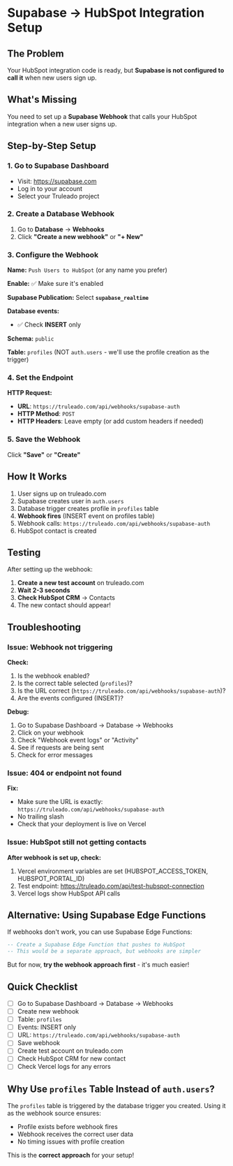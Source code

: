 # Supabase → HubSpot Integration Setup

## The Problem

Your HubSpot integration code is ready, but **Supabase is not configured to call it** when new users sign up.

## What's Missing

You need to set up a **Supabase Webhook** that calls your HubSpot integration when a new user signs up.

## Step-by-Step Setup

### 1. Go to Supabase Dashboard
- Visit: https://supabase.com
- Log in to your account
- Select your Truleado project

### 2. Create a Database Webhook
1. Go to **Database** → **Webhooks**
2. Click **"Create a new webhook"** or **"+ New"**

### 3. Configure the Webhook

**Name:** `Push Users to HubSpot` (or any name you prefer)

**Enable:** ✅ Make sure it's enabled

**Supabase Publication:** Select **`supabase_realtime`**

**Database events:** 
- ✅ Check **INSERT** only

**Schema:** `public`

**Table:** `profiles` (NOT `auth.users` - we'll use the profile creation as the trigger)

### 4. Set the Endpoint

**HTTP Request:**

- **URL**: `https://truleado.com/api/webhooks/supabase-auth`
- **HTTP Method**: `POST`
- **HTTP Headers**: Leave empty (or add custom headers if needed)

### 5. Save the Webhook

Click **"Save"** or **"Create"**

## How It Works

1. User signs up on truleado.com
2. Supabase creates user in `auth.users`
3. Database trigger creates profile in `profiles` table
4. **Webhook fires** (INSERT event on profiles table)
5. Webhook calls: `https://truleado.com/api/webhooks/supabase-auth`
6. HubSpot contact is created

## Testing

After setting up the webhook:

1. **Create a new test account** on truleado.com
2. **Wait 2-3 seconds**
3. **Check HubSpot CRM** → Contacts
4. The new contact should appear!

## Troubleshooting

### Issue: Webhook not triggering

**Check:**
1. Is the webhook enabled?
2. Is the correct table selected (`profiles`)?
3. Is the URL correct (`https://truleado.com/api/webhooks/supabase-auth`)?
4. Are the events configured (INSERT)?

**Debug:**
1. Go to Supabase Dashboard → Database → Webhooks
2. Click on your webhook
3. Check "Webhook event logs" or "Activity"
4. See if requests are being sent
5. Check for error messages

### Issue: 404 or endpoint not found

**Fix:**
- Make sure the URL is exactly: `https://truleado.com/api/webhooks/supabase-auth`
- No trailing slash
- Check that your deployment is live on Vercel

### Issue: HubSpot still not getting contacts

**After webhook is set up, check:**
1. Vercel environment variables are set (HUBSPOT_ACCESS_TOKEN, HUBSPOT_PORTAL_ID)
2. Test endpoint: https://truleado.com/api/test-hubspot-connection
3. Vercel logs show HubSpot API calls

## Alternative: Using Supabase Edge Functions

If webhooks don't work, you can use Supabase Edge Functions:

```sql
-- Create a Supabase Edge Function that pushes to HubSpot
-- This would be a separate approach, but webhooks are simpler
```

But for now, **try the webhook approach first** - it's much easier!

## Quick Checklist

- [ ] Go to Supabase Dashboard → Database → Webhooks
- [ ] Create new webhook
- [ ] Table: `profiles`
- [ ] Events: INSERT only
- [ ] URL: `https://truleado.com/api/webhooks/supabase-auth`
- [ ] Save webhook
- [ ] Create test account on truleado.com
- [ ] Check HubSpot CRM for new contact
- [ ] Check Vercel logs for any errors

## Why Use `profiles` Table Instead of `auth.users`?

The `profiles` table is triggered by the database trigger you created. Using it as the webhook source ensures:
- Profile exists before webhook fires
- Webhook receives the correct user data
- No timing issues with profile creation

This is the **correct approach** for your setup!

